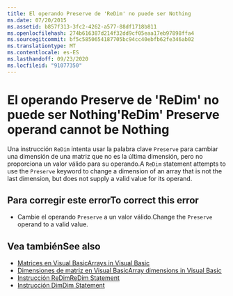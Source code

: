 ```yaml
---
title: El operando Preserve de 'ReDim' no puede ser Nothing
ms.date: 07/20/2015
ms.assetid: b857f313-3fc2-4262-a577-88df1718b811
ms.openlocfilehash: 274b616387d214f32dd9cf05eaa17eb97898ffa4
ms.sourcegitcommit: bf5c5850654187705bc94cc40ebfb62fe346ab02
ms.translationtype: MT
ms.contentlocale: es-ES
ms.lasthandoff: 09/23/2020
ms.locfileid: "91077350"
---
```

# <a name="redim-preserve-operand-cannot-be-nothing"></a><span data-ttu-id="6346e-102">El operando Preserve de 'ReDim' no puede ser Nothing</span><span class="sxs-lookup"><span data-stu-id="6346e-102">'ReDim' Preserve operand cannot be Nothing</span></span>

<span data-ttu-id="6346e-103">Una instrucción `ReDim` intenta usar la palabra clave `Preserve` para cambiar una dimensión de una matriz que no es la última dimensión, pero no proporciona un valor válido para su operando.</span><span class="sxs-lookup"><span data-stu-id="6346e-103">A `ReDim` statement attempts to use the `Preserve` keyword to change a dimension of an array that is not the last dimension, but does not supply a valid value for its operand.</span></span>  
  
## <a name="to-correct-this-error"></a><span data-ttu-id="6346e-104">Para corregir este error</span><span class="sxs-lookup"><span data-stu-id="6346e-104">To correct this error</span></span>  
  
- <span data-ttu-id="6346e-105">Cambie el operando `Preserve` a un valor válido.</span><span class="sxs-lookup"><span data-stu-id="6346e-105">Change the `Preserve` operand to a valid value.</span></span>  
  
## <a name="see-also"></a><span data-ttu-id="6346e-106">Vea también</span><span class="sxs-lookup"><span data-stu-id="6346e-106">See also</span></span>

- [<span data-ttu-id="6346e-107">Matrices en Visual Basic</span><span class="sxs-lookup"><span data-stu-id="6346e-107">Arrays in Visual Basic</span></span>](../programming-guide/language-features/arrays/index.md)
- [<span data-ttu-id="6346e-108">Dimensiones de matriz en Visual Basic</span><span class="sxs-lookup"><span data-stu-id="6346e-108">Array dimensions in Visual Basic</span></span>](../programming-guide/language-features/arrays/array-dimensions.md)
- [<span data-ttu-id="6346e-109">Instrucción ReDim</span><span class="sxs-lookup"><span data-stu-id="6346e-109">ReDim Statement</span></span>](../language-reference/statements/redim-statement.md)
- [<span data-ttu-id="6346e-110">Instrucción Dim</span><span class="sxs-lookup"><span data-stu-id="6346e-110">Dim Statement</span></span>](../language-reference/statements/dim-statement.md)
